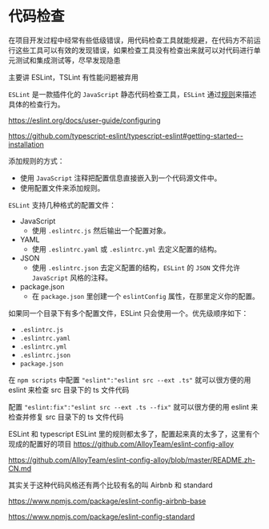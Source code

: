 # 代码检查

在项目开发过程中经常有些低级错误，用代码检查工具就能规避，在代码方不前运行这些工具可以有效的发现错误，如果检查工具没有检查出来就可以对代码进行单元测试和集成测试等，尽早发现隐患

主要讲 ESLint，TSLint 有性能问题被弃用

`ESLint` 是一款插件化的 `JavaScript` 静态代码检查工具，`ESLint` 通过[规则](https://cn.eslint.org/docs/rules/)来描述具体的检查行为。

https://eslint.org/docs/user-guide/configuring

https://github.com/typescript-eslint/typescript-eslint#getting-started--installation

添加规则的方式：

- 使用 `JavaScript` 注释把配置信息直接嵌入到一个代码源文件中。
- 使用配置文件来添加规则。

`ESLint` 支持几种格式的配置文件：

- JavaScript
  - 使用 `.eslintrc.js` 然后输出一个配置对象。
- YAML
  - 使用 `.eslintrc.yaml` 或 `.eslintrc.yml` 去定义配置的结构。
- JSON
  - 使用 `.eslintrc.json` 去定义配置的结构，`ESLint` 的 `JSON` 文件允许 `JavaScript` 风格的注释。
- package.json
  - 在 `package.json` 里创建一个 `eslintConfig` 属性，在那里定义你的配置。

如果同一个目录下有多个配置文件，ESLint 只会使用一个。优先级顺序如下：

- `.eslintrc.js`
- `.eslintrc.yaml`
- `.eslintrc.yml`
- `.eslintrc.json`
- `package.json`

在 `npm scripts` 中配置 `"eslint":"eslint src --ext .ts"` 就可以很方便的用 eslint 来检查 src 目录下的 ts 文件代码

配置 `"eslint:fix":"eslint src --ext .ts --fix"` 就可以很方便的用 eslint 来检查并修复 src 目录下的 ts 文件代码

ESLint 和 typescript ESLint 里的规则都太多了，配置起来真的太多了，这里有个现成的配置好的项目 https://github.com/AlloyTeam/eslint-config-alloy

https://github.com/AlloyTeam/eslint-config-alloy/blob/master/README.zh-CN.md

其实关于这种代码风格还有两个比较有名的叫 Airbnb 和 standard

https://www.npmjs.com/package/eslint-config-airbnb-base

https://www.npmjs.com/package/eslint-config-standard